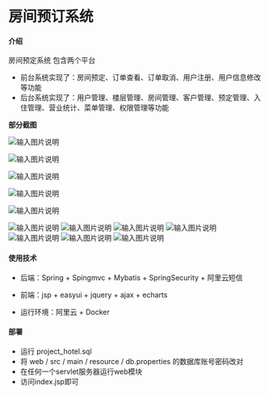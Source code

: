 # 房间预订系统

#### 介绍
房间预定系统 包含两个平台

* 前台系统实现了：房间预定、订单查看、订单取消、用户注册、用户信息修改等功能
* 后台系统实现了：用户管理、楼层管理、房间管理、客户管理、预定管理、入住管理、营业统计、菜单管理、权限管理等功能


**部分截图**

![输入图片说明](https://gitee.com/yzx66/SSM_lnn/raw/master/1.jpg "截图.png")

![输入图片说明](https://gitee.com/yzx66/SSM_lnn/raw/master/2.jpg "截图.png")

![输入图片说明](https://gitee.com/yzx66/SSM_lnn/raw/master/3.png "截图.png")

![输入图片说明](https://gitee.com/yzx66/SSM_lnn/raw/master/4.png "截图.png")

![输入图片说明](https://gitee.com/yzx66/SSM_lnn/raw/master/5.png "截图.png")

![输入图片说明](https://gitee.com/yzx66/SSM_lnn/raw/master/6.png "截图.png")
![输入图片说明](https://gitee.com/yzx66/SSM_lnn/raw/master/7.png "截图.png")
![输入图片说明](https://gitee.com/yzx66/SSM_lnn/raw/master/8.png "截图.png")
![输入图片说明](https://gitee.com/yzx66/SSM_lnn/raw/master/10.png "截图.png")
![输入图片说明](https://gitee.com/yzx66/SSM_lnn/raw/master/11.png "截图.png")
![输入图片说明](https://gitee.com/yzx66/SSM_lnn/raw/master/12.png "截图.png")
![输入图片说明](https://gitee.com/yzx66/SSM_lnn/raw/master/13.png "截图.png")


#### 使用技术

* 后端：Spring + Spingmvc + Mybatis + SpringSecurity + 阿里云短信

* 前端：jsp + easyui + jquery + ajax + echarts

* 运行环境：阿里云 + Docker

#### 部署
* 运行 project_hotel.sql 
* 将 web / src / main / resource / db.properties 的数据库账号密码改对
* 在任何一个servlet服务器运行web模块
* 访问index.jsp即可

 
